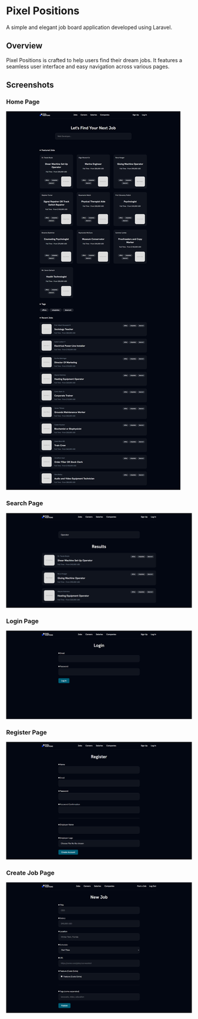 # Pixel Positions

A simple and elegant job board application developed using Laravel.

## Overview

Pixel Positions is crafted to help users find their dream jobs. It features a seamless user interface and easy navigation across various pages.

## Screenshots

### Home Page
![Home Page](screenshots/home-page.png)

### Search Page
![Search Page](screenshots/search-page.png)

### Login Page
![Login Page](screenshots/login-page.png)

### Register Page
![Register Page](screenshots/register-page.png)

### Create Job Page
![Create Job Page](screenshots/create-job-page.png)

